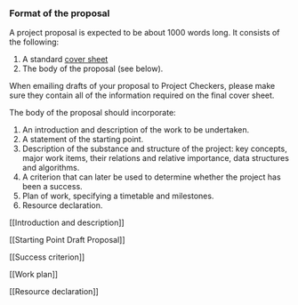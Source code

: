 ### Format of the proposal

A project proposal is expected to be about 1000 words long. It consists of the following:

1. A standard [cover sheet](https://www.cst.cam.ac.uk/files/proposalform.pdf)
2. The body of the proposal (see below).

When emailing drafts of your proposal to Project Checkers, please make sure they contain all of the information required on the final cover sheet.

The body of the proposal should incorporate:

1. An introduction and description of the work to be undertaken.
2. A statement of the starting point.
3. Description of the substance and structure of the project: key concepts, major work items, their relations and relative importance, data structures and algorithms.
4. A criterion that can later be used to determine whether the project has been a success.
5. Plan of work, specifying a timetable and milestones.
6. Resource declaration.

[[Introduction and description]]

[[Starting Point Draft Proposal]]

[[Success criterion]]

[[Work plan]]

[[Resource declaration]]